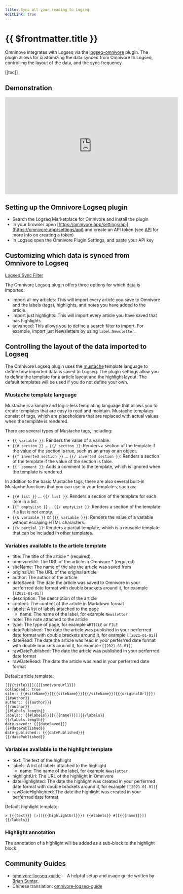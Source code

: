 ```yaml
---
title: Sync all your reading to Logseq
editLink: true
---
```


# {{ $frontmatter.title }}

Omninove integrates with Logseq via the [logseq-omnivore](https://github.com/omnivore-app/logseq-omnivore) plugin. The plugin allows for customizing the data synced from Omnivore to Logseq, controlling the layout of the data, and the sync frequency.

[[toc]]

## Demonstration

<iframe width="560" height="315" src="https://www.youtube.com/embed/Cc6DbBtOs14" title="YouTube video player" frameborder="0" allow="accelerometer; autoplay; clipboard-write; encrypted-media; gyroscope; picture-in-picture; web-share" allowfullscreen></iframe>

## Setting up the Omnivore Logseq plugin

- Search the Logseq Marketplace for Omnivore and install the plugin
- In your browser open [https://omnivore.app/settings/api](https://omnivore.app/settings/api) and create an API token (see [API](./api.md) for more info on creating a token)
- In Logseq open the Omnivore Plugin Settings, and paste your API key

## Customizing which data is synced from Omnivore to Logseq

[Logseq Sync Filter](./images/logseq-sync-filter.png)

The Omnivore Logseq plugin offers three options for which data is imported:

- import all my articles: This will import every article you save to Omnivore and the labels (tags), highlights, and notes you have added to the article.
- import just highlights: This will import every article you have saved that has highlights
- advanced: This allows you to define a search filter to import. For example, import just Newsletters by using `label:Newsletter`.

## Controlling the layout of the data imported to Logseq

The Omnivore Logseq plugin uses the [mustache](https://mustache.github.io/) template language to define how imported data is saved to Logseq. The plugin settings allow you to define the template for a article layout and the highlight layout. The default templates will be used if you do not define your own.

### Mustache template language

Mustache is a simple and logic-less templating language that allows you to create templates that are easy to read and maintain. Mustache templates consist of tags, which are placeholders that are replaced with actual values when the template is rendered.

There are several types of Mustache tags, including:

- `{{ variable }}`: Renders the value of a variable.
- `{{# section }}` ... `{{/ section }}`: Renders a section of the template if the value of the section is true, such as an array or an object.
- `{{^ inverted section }}` ... `{{/ inverted section }}`: Renders a section of the template if the value of the section is false.
- `{{! comment }}`: Adds a comment to the template, which is ignored when the template is rendered.

In addition to the basic Mustache tags, there are also several built-in Mustache functions that you can use in your templates, such as:

- `{{# list }}` ... `{{/ list }}`: Renders a section of the template for each item in a list.
- `{{^ emptyList }}` ... `{{/ emptyList }}`: Renders a section of the template if a list is not empty.
- `{{& variable }}` or `{{{ variable }}}`: Renders the value of a variable without escaping HTML characters.
- `{{> partial }}`: Renders a partial template, which is a reusable template that can be included in other templates.

### Variables available to the article template

- title: The title of the article * (required)
- omnivoreUrl: The URL of the article in Omnivore * (required)
- siteName: The name of the site the article was saved from
- originalUrl: The URL of the original article
- author: The author of the article
- dateSaved: The date the article was saved to Omnivore in your perferrred date format with double brackets around it, for example `[[2021-01-01]]`
- description: The description of the article
- content: The content of the article in Markdown format
- labels: A list of labels attached to the page
  - name: The name of the label, for example `Newsletter`
- note: The note attached to the article
- type: The type of page, for example `ARTICLE` or `FILE`
- datePublished: The date the article was published in your perferrred date format with double brackets around it, for example `[[2021-01-01]]`
- dateRead: The date the article was read in your perferrred date format with double brackets around it, for example `[[2021-01-01]]`
- rawDatePublished: The date the article was published in your perferrred date format
- rawDateRead: The date the article was read in your perferrred date format

Default article template:

```
[{{{title}}}]({{{omnivoreUrl}}})
collapsed:: true
site:: {{#siteName}}[{{{siteName}}}]{{/siteName}}({{{originalUrl}}})
{{#author}}
author:: {{{author}}}
{{/author}}
{{#labels.length}}
labels:: {{#labels}}[[{{{name}}}]]{{/labels}}
{{/labels.length}}
date-saved:: {{{dateSaved}}}
{{#datePublished}}
date-published:: {{{datePublished}}}
{{/datePublished}}
```

### Variables available to the highlight template

- text: The text of the highlight
- labels: A list of labels attached to the highlight
  - name: The name of the label, for example `Newsletter`
- highlightUrl: The URL of the highlight in Omnivore
- dateHighlighted: The date the highlight was created in your perferrred date format with double brackets around it, for example `[[2021-01-01]]`
- rawDateHighlighted: The date the highlight was created in your perferrred date format

Default highlight template:

```
> {{{text}}} [⤴️]({{{highlightUrl}}}) {{#labels}} #[[{{{name}}}]] {{/labels}}
```

### Highlight annotation

The annotation of a highlight will be added as a sub-block to the highlight block.

## Community Guides

- [omnivore-logseq-guide](https://briansunter.com/graph/#/page/omnivore-logseq-guide?anchor=ls-block-62b28de3-0e9e-456e-bf29-7e2541213aa5) -- A helpful setup and usage guide written by [Brian Sunter](https://briansunter.com/).
- Chinese translation: [omnivore-logseq-guide](https://sywhb.github.io/#/page/omnivore-logseq%20%E6%8C%87%E5%8D%97)
